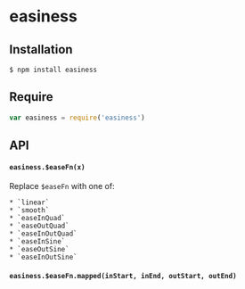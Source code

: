 # easiness

## Installation

    $ npm install easiness

## Require

```javascript
var easiness = require('easiness')
```

## API

#### `easiness.$easeFn(x)`

Replace `$easeFn` with one of:

    * `linear`
    * `smooth`
    * `easeInQuad`
    * `easeOutQuad`
    * `easeInOutQuad`
    * `easeInSine`
    * `easeOutSine`
    * `easeInOutSine`

#### `easiness.$easeFn.mapped(inStart, inEnd, outStart, outEnd)`

